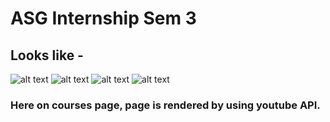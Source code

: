 # ASG Internship Sem 3

## Looks like - 
![alt text](https://user-images.githubusercontent.com/58571739/94601966-df138f00-02b1-11eb-9be7-62cbc1981be0.jpg)
![alt text](https://user-images.githubusercontent.com/58571739/94602032-fb173080-02b1-11eb-95fc-6505ea956394.jpg)
![alt text](https://user-images.githubusercontent.com/58571739/94602134-1bdf8600-02b2-11eb-8fec-1adf60e5dc2e.jpg)
![alt text](https://user-images.githubusercontent.com/58571739/94602200-2dc12900-02b2-11eb-8ed8-78ca283ddd5b.jpg)
### Here on courses page, page is rendered by using youtube API.
